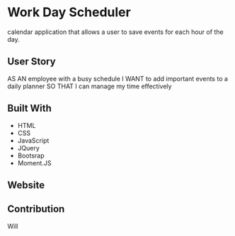 # Work Day Scheduler

calendar application that allows a user to save events for each hour of the day.

## User Story
AS AN employee with a busy schedule
I WANT to add important events to a daily planner
SO THAT I can manage my time effectively

## Built With
* HTML
* CSS
* JavaScript
* JQuery
* Bootsrap
* Moment.JS

## Website


## Contribution
Will
